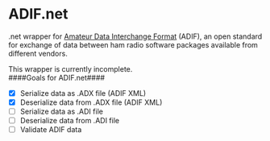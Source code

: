 # ADIF.net
.net wrapper for [Amateur Data Interchange Format](http://www.adif.org/304/ADIF_304.htm) (ADIF), an open standard for exchange of data between ham radio software packages available from different vendors.
  
This wrapper is currently incomplete.  
####Goals for ADIF.net####
- [x] Serialize data as .ADX file (ADIF XML)
- [x] Deserialize data from .ADX file (ADIF XML)
- [ ] Serialize data as .ADI file
- [ ] Deserialize data from .ADI file
- [ ] Validate ADIF data

